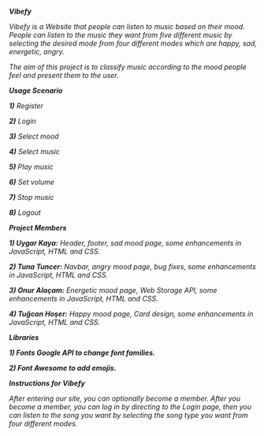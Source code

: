 ﻿***Vibefy***

*Vibefy is a Website that people can listen to music based on their mood. People can listen to the music they want from five different music by selecting the desired mode from four different modes which are happy, sad, energetic, angry.*

*The aim of this project is to classify music according to the mood people feel and present them to the user.*

***Usage Scenario***

***1)*** *Register*

***2)*** *Login*   

***3)*** *Select mood*

***4)*** *Select music*

***5)*** *Play music*

***6)*** *Set volume* 

***7)*** *Stop music*

***8)*** *Logout* 

***Project Members***

***1) Uygar Kaya:** Header, footer, sad mood page, some enhancements in JavaScript, HTML and CSS.* 

***2) Tuna Tuncer:** Navbar, angry mood page, bug fixes, some enhancements in JavaScript, HTML and CSS.*

***3) Onur Alaçam:** Energetic mood page, Web Storage API, some enhancements in JavaScript, HTML and CSS.*

***4) Tuğcan Hoşer:** Happy mood page, Card design, some enhancements in JavaScript, HTML and CSS.*

***Libraries***

***1) Fonts Google API to change font families.***

***2) Font Awesome to add emojis.***

***Instructions for Vibefy***

*After entering our site, you can optionally become a member. After you become a member, you can log in by directing to the Login page, then you can listen to the song you want by selecting the song type you want from four different modes.*

